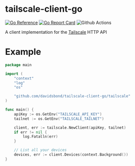 # tailscale-client-go

[![Go Reference](https://pkg.go.dev/badge/github.com/davidsbond/tailscale-client-go.svg)](https://pkg.go.dev/github.com/davidsbond/tailscale-client-go)
[![Go Report Card](https://goreportcard.com/badge/github.com/davidsbond/tailscale-client-go)](https://goreportcard.com/report/github.com/davidsbond/tailscale-client-go)
![Github Actions](https://github.com/davidsbond/tailscale-client-go/actions/workflows/ci.yml/badge.svg?branch=master)


A client implementation for the [Tailscale](https://tailscale.com) HTTP API

# Example

```go
package main

import (
	"context"
	"log"
	"os"

	"github.com/davidsbond/tailscale-client-go/tailscale"
)

func main() {
	apiKey := os.GetEnv("TAILSCALE_API_KEY")
	tailnet := os.GetEnv("TAILSCALE_TAILNET")

	client, err := tailscale.NewClient(apiKey, tailnet)
	if err != nil {
		log.Fatalln(err)
	}

	// List all your devices
	devices, err := client.Devices(context.Background())
}
```
